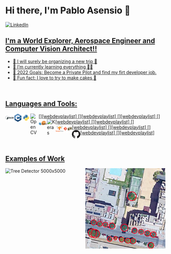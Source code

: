 # Hi there, I'm Pablo Asensio 👋 

<a href="www.linkedin.com/in/asensio-pablo" target="_blank"><img alt="LinkedIn" width="22px" src="https://cdn.jsdelivr.net/npm/simple-icons@v3/icons/linkedin.svg?&style=for-the-badge&logo=linkedin&logoColor=white" />

## I'm a World Explorer, Aerospace Engineer and Computer Vision Architect!!

- 🛫 I will surely be organizing a new trip 🤣
- 📖 I’m currently learning everything 👨‍🎓 
- 🥅 2022 Goals: Become a Private Pilot and find my firt developer job.
- 🧁 Fun fact: I love to try to make cakes 🤣

<br />

## Languages and Tools:

[<img align="left" alt="Bash" width="26px" src="https://raw.githubusercontent.com/github/explore/80688e429a7d4ef2fca1e82350fe8e3517d3494d/topics/bash/bash.png" />][webdevplaylist]
[<img align="left" alt="C++" width="26px" src="https://raw.githubusercontent.com/github/explore/180320cffc25f4ed1bbdfd33d4db3a66eeeeb358/topics/cpp/cpp.png" />][webdevplaylist]
[<img align="left" alt="Python" width="26px" src="https://raw.githubusercontent.com/github/explore/80688e429a7d4ef2fca1e82350fe8e3517d3494d/topics/python/python.png" />][webdevplaylist]
[<img align="left" alt="Open CV" width="26px" src="https://avatars.githubusercontent.com/u/5009934?s=200&v=4" />][webdevplaylist]
[<img align="left" alt="Sklearn" width="26px" src="https://raw.githubusercontent.com/github/explore/80688e429a7d4ef2fca1e82350fe8e3517d3494d/topics/scikit-learn/scikit-learn.png" />][webdevplaylist]
[<img align="left" alt="Keras" width="26px" src="https://avatars.githubusercontent.com/u/34455048?s=200&v=4" />][webdevplaylist]
[<img align="left" alt="Tensorflow" width="26px" src="https://raw.githubusercontent.com/github/explore/80688e429a7d4ef2fca1e82350fe8e3517d3494d/topics/tensorflow/tensorflow.png" />][webdevplaylist]
[<img align="left" alt="Git" width="26px" src="https://raw.githubusercontent.com/github/explore/80688e429a7d4ef2fca1e82350fe8e3517d3494d/topics/git/git.png" />][webdevplaylist]
[<img align="left" alt="GitHub" width="26px" src="https://raw.githubusercontent.com/github/explore/78df643247d429f6cc873026c0622819ad797942/topics/github/github.png" />][webdevplaylist]

<br />

## Examples of Work

<img align="left" alt="Tree Detector 5000x5000" width="250px" src="./img/huge.png" />
<img align="left" alt="Tree Detector 250x250" width="250px" src="./img/treedetector.png" />
